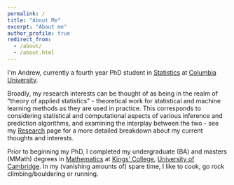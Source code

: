 ```yaml
---
permalink: /
title: "About Me"
excerpt: "About me"
author_profile: true
redirect_from: 
  - /about/
  - /about.html
---
```


I'm Andrew, currently a fourth year PhD student in [Statistics](http://stat.columbia.edu/) at [Columbia University](https://www.columbia.edu/). 

Broadly, my research interests can be thought of as being in the realm of "theory of applied statistics" - theoretical work for statistical and machine learning methods as they are used in practice. This corresponds to considering statistical and computational aspects of various inference and prediction algorithms, and examining the interplay between the two - see my [Research](https://www.adavison.co.uk/research/) page for a more detailed breakdown about my current thoughts and interests.

Prior to beginning my PhD, I completed my undergraduate (BA) and masters (MMath) degrees in [Mathematics](https://www.maths.cam.ac.uk/) at [Kings' College](https://www.kings.cam.ac.uk/), [University of Cambridge](https://www.cam.ac.uk/). In my (vanishing amounts of) spare time, I like to cook, go rock climbing/bouldering or running.
